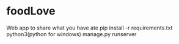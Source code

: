 # foodLove
Web app to share what you have ate
pip install -r requirements.txt
python3(python for windows) manage.py runserver
